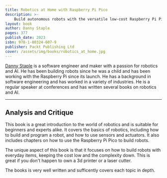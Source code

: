 ```yaml
---
title: Robotics at Home with Raspberry Pi Pico
description: >-
    Build autonomous robots with the versatile low-cost Raspberry Pi Pico controller and Python
layout: book
author: Danny Staple
pages: 377
publish_date: 2023
isbn: 978-1-80324-607-9
publisher: Packt Publishing Ltd
cover: /assets/img/books/robotics_at_home.jpg
---
```


[Danny Staple](https://orionrobots.co.uk/) is a software engineer and maker with a passion for robotics and AI. He has been building robots since he was a child and has been working with the Raspberry Pi since its launch. He has a background in software engineering and has worked in a variety of industries. He is a regular speaker at conferences and has written several books on robotics and AI.

---

## Analysis and Critique

This book is a great introduction to the world of robotics and is suitable for beginners and experts alike. It covers the basics of robotics, including how to build and program a robot, and how to use sensors and actuators. It also includes chapters on how to use the Raspberry Pi Pico to build robots.

The unique aspect of this book is that it focuses on how to build robots with everyday items, keeping the cost low and the complexity down. This is great if you don't happen to own a 3d printer or a laser cutter.

The books is very well written and sufficently covers each topic in depth.